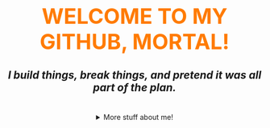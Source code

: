 <!-- Enter at your own risk -->
<h1 align="center" style="font-size: 3em; color: #ff7b00;"> WELCOME TO MY GITHUB, MORTAL! </h1>
<h3 align="center" style="font-size: 1.5em; font-style: italic;">I build things, break things, and pretend it was all part of the plan. </h3>

<br/>

<details align="center">
<summary>
  More stuff about me!
</summary>

#### 🎩 Who Am I? (Besides a Walking Debug Log)
🦸‍♂️ **Product Dev** → I believe in **"If you can’t fix it, feature it.**  
📊 **Data Analyst** → I extract meaning from data, then overthink it for 6 hours.  
🧙‍♂️ **Tech Necromancer** → I summon APIs and perform dark rituals to fix merge conflicts.  
⚽ **Football Analytics Nerd** → I can analyze xG models but still miss penalties in FIFA.  


<br/>

#### 🛠 **Tech Stack (aka My Toolkit of Doom)**  
🗡 **Languages:** *Python | C# | SQL | Javascript*  
🛠 **Frameworks:** *React | AngularJs | Django* <br/>
📚 **Libaries:** *Pandas | Numpy | Scikit-learn | FCPython | statsmodels | matplotlib | plotly | mplsoccer | XGBoost | FastF1* <br/>
📦 **Tools & Platforms:** *Power BI | Excel | Jenkins | GitHub | Canva | GenAI (ChatGPT, NotebookLM etc.)* 



<br/>

#### 🚀 **Currently Messing Around With**  
🚀 **Full-Stack Madness** – Making frontends beautiful and backends cry for help.  
📊 **Data Science Shenanigans** – Convincing messy data to tell compelling lies.  
🧠 **AI & ML Tomfoolery** – Teaching my code to think, so I don’t have to.  
  

<br/>

#### 🌍 **Find Me in the Wild**  
📷 **Instagram (Somewhere between Aesthetic & Unhinged):** [@iamsiddharthdas](https://twitter.com/)  
⚽ **Football Analytics Page (Where stats meet sass):** [Mezzala ⚽](https://www.instagram.com/mezzala._/)  
💼 **LinkedIn (For Serious Bizness™):** [Siddharth Das](https://linkedin.com/in/iamsiddharthdas)  
🌐 **Portfolio: (ETA: Whenever My Code Works)** 

<br/>

#### **Other Irrelevant Skills**  
🦄 *I have a black belt in Ctrl+C & Ctrl+V.*  
🎵 *I can code to match the beat of my playlist.* <br/>
⚽ *Can analyze football games for hours but forget where I put my keys in 10 seconds.*  

<br/>

#### ⭐ **Drop a Star, or I’ll Deploy a Bug into Your Codebase.** 😈🐞  
(Just kidding… OR AM I?)  
